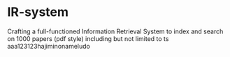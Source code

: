 # IR-system

Crafting a full-functioned Information Retrieval System to index and search on 1000 papers (pdf style) including but not limited to ts
aaa123123hajiminonameludo


